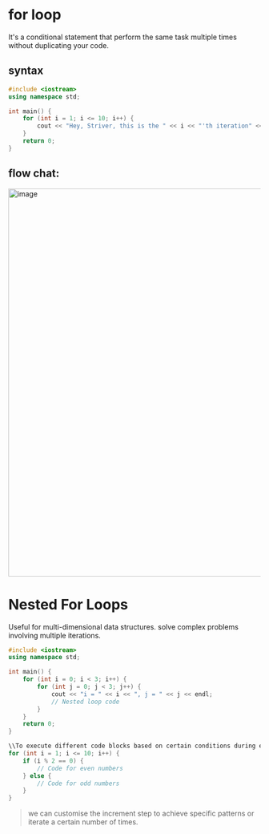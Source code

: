 # for loop

It's a conditional statement that perform the same task multiple times without duplicating your code.

## syntax
```cpp
#include <iostream>
using namespace std;

int main() {
    for (int i = 1; i <= 10; i++) {
        cout << "Hey, Striver, this is the " << i << "'th iteration" << endl;
    }
    return 0;
}
```

## flow chat:
<img width="1024" height="774" alt="image" src="https://github.com/user-attachments/assets/b9706b53-a017-4e6b-a222-9fe4f28a86aa" />

# Nested For Loops

Useful for multi-dimensional data structures. solve complex problems involving multiple iterations.

```cpp
#include <iostream>
using namespace std;

int main() {
    for (int i = 0; i < 3; i++) {
        for (int j = 0; j < 3; j++) {
            cout << "i = " << i << ", j = " << j << endl;
            // Nested loop code
        }
    }
    return 0;
}
```

```cpp
\\To execute different code blocks based on certain conditions during each iteration you can include conditional statements (if, else if, else) within for loop
for (int i = 1; i <= 10; i++) {
    if (i % 2 == 0) {
        // Code for even numbers
    } else {
        // Code for odd numbers
    }
}
```

> we can customise the increment step to achieve specific patterns or iterate a certain number of times.
